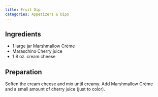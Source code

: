 ```yaml
---
title: Fruit Dip
categories: Appetizers & Dips
---
```


## Ingredients

- 1 large jar Marshmallow Crème
- Maraschino Cherry juice
- 1 8 oz. cream cheese

## Preparation

Soften the cream cheese and mix until creamy.  Add Marshmallow Crème and a small amount of cherry juice (just to color).

